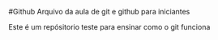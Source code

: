 #Github
Arquivo da aula de git e github para iniciantes

Este é um repósitorio teste para ensinar como o git funciona
